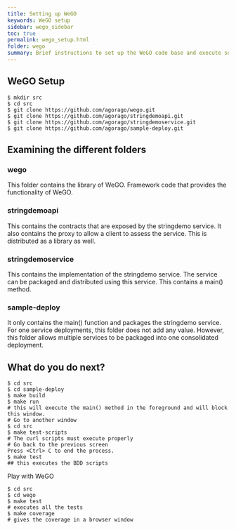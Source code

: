 ```yaml
---
title: Setting up WeGO
keywords: WeGO setup
sidebar: wego_sidebar
toc: true
permalink: wego_setup.html
folder: wego
summary: Brief instructions to set up the WeGO code base and execute some basic commands
---
```

## WeGO Setup
```
$ mkdir src
$ cd src
$ git clone https://github.com/agorago/wego.git
$ git clone https://github.com/agorago/stringdemoapi.git
$ git clone https://github.com/agorago/stringdemoservice.git
$ git clone https://github.com/agorago/sample-deploy.git
```

## Examining the different folders
### wego
This folder contains the library of WeGO. Framework code that provides the functionality of WeGO.

### stringdemoapi
This contains the contracts that are exposed by the stringdemo service. It also contains the proxy to allow a client to assess the service. This is distributed as a library as well.

### stringdemoservice
This contains the implementation of the stringdemo service. The service can be packaged and distributed using this service. This contains a main() method.

### sample-deploy
It only contains the main() function and packages the stringdemo service. For one service deployments, this folder does not add any value. However, this folder allows multiple services to be packaged into one consolidated deployment.

## What do you do next?
```
$ cd src
$ cd sample-deploy
$ make build
$ make run
# this will execute the main() method in the foreground and will block this window.
# Go to another window
$ cd src
$ make test-scripts
# The curl scripts must execute properly
# Go back to the previous screen
Press <Ctrl> C to end the process.
$ make test 
## this executes the BDD scripts
```

Play with WeGO 
```
$ cd src
$ cd wego
$ make test 
# executes all the tests
$ make coverage
# gives the coverage in a browser window
```

